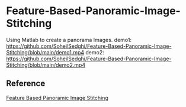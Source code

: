 # Feature-Based-Panoramic-Image-Stitching
Using Matlab to create a panorama Images.
demo1:
https://github.com/SoheilSedghi/Feature-Based-Panoramic-Image-Stitching/blob/main/demo1.mp4
demo2:
https://github.com/SoheilSedghi/Feature-Based-Panoramic-Image-Stitching/blob/main/demo2.mp4
## Reference
[Feature Based Panoramic Image Stitching](https://nl.mathworks.com/help/vision/ug/feature-based-panoramic-image-stitching.html)

